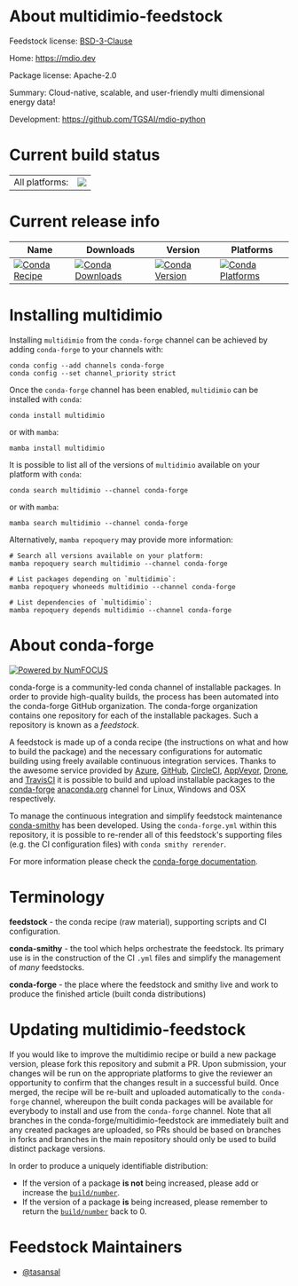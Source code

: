 About multidimio-feedstock
==========================

Feedstock license: [BSD-3-Clause](https://github.com/conda-forge/multidimio-feedstock/blob/main/LICENSE.txt)

Home: https://mdio.dev

Package license: Apache-2.0

Summary: Cloud-native, scalable, and user-friendly multi dimensional energy data!

Development: https://github.com/TGSAI/mdio-python

Current build status
====================


<table><tr><td>All platforms:</td>
    <td>
      <a href="https://dev.azure.com/conda-forge/feedstock-builds/_build/latest?definitionId=17181&branchName=main">
        <img src="https://dev.azure.com/conda-forge/feedstock-builds/_apis/build/status/multidimio-feedstock?branchName=main">
      </a>
    </td>
  </tr>
</table>

Current release info
====================

| Name | Downloads | Version | Platforms |
| --- | --- | --- | --- |
| [![Conda Recipe](https://img.shields.io/badge/recipe-multidimio-green.svg)](https://anaconda.org/conda-forge/multidimio) | [![Conda Downloads](https://img.shields.io/conda/dn/conda-forge/multidimio.svg)](https://anaconda.org/conda-forge/multidimio) | [![Conda Version](https://img.shields.io/conda/vn/conda-forge/multidimio.svg)](https://anaconda.org/conda-forge/multidimio) | [![Conda Platforms](https://img.shields.io/conda/pn/conda-forge/multidimio.svg)](https://anaconda.org/conda-forge/multidimio) |

Installing multidimio
=====================

Installing `multidimio` from the `conda-forge` channel can be achieved by adding `conda-forge` to your channels with:

```
conda config --add channels conda-forge
conda config --set channel_priority strict
```

Once the `conda-forge` channel has been enabled, `multidimio` can be installed with `conda`:

```
conda install multidimio
```

or with `mamba`:

```
mamba install multidimio
```

It is possible to list all of the versions of `multidimio` available on your platform with `conda`:

```
conda search multidimio --channel conda-forge
```

or with `mamba`:

```
mamba search multidimio --channel conda-forge
```

Alternatively, `mamba repoquery` may provide more information:

```
# Search all versions available on your platform:
mamba repoquery search multidimio --channel conda-forge

# List packages depending on `multidimio`:
mamba repoquery whoneeds multidimio --channel conda-forge

# List dependencies of `multidimio`:
mamba repoquery depends multidimio --channel conda-forge
```


About conda-forge
=================

[![Powered by
NumFOCUS](https://img.shields.io/badge/powered%20by-NumFOCUS-orange.svg?style=flat&colorA=E1523D&colorB=007D8A)](https://numfocus.org)

conda-forge is a community-led conda channel of installable packages.
In order to provide high-quality builds, the process has been automated into the
conda-forge GitHub organization. The conda-forge organization contains one repository
for each of the installable packages. Such a repository is known as a *feedstock*.

A feedstock is made up of a conda recipe (the instructions on what and how to build
the package) and the necessary configurations for automatic building using freely
available continuous integration services. Thanks to the awesome service provided by
[Azure](https://azure.microsoft.com/en-us/services/devops/), [GitHub](https://github.com/),
[CircleCI](https://circleci.com/), [AppVeyor](https://www.appveyor.com/),
[Drone](https://cloud.drone.io/welcome), and [TravisCI](https://travis-ci.com/)
it is possible to build and upload installable packages to the
[conda-forge](https://anaconda.org/conda-forge) [anaconda.org](https://anaconda.org/)
channel for Linux, Windows and OSX respectively.

To manage the continuous integration and simplify feedstock maintenance
[conda-smithy](https://github.com/conda-forge/conda-smithy) has been developed.
Using the ``conda-forge.yml`` within this repository, it is possible to re-render all of
this feedstock's supporting files (e.g. the CI configuration files) with ``conda smithy rerender``.

For more information please check the [conda-forge documentation](https://conda-forge.org/docs/).

Terminology
===========

**feedstock** - the conda recipe (raw material), supporting scripts and CI configuration.

**conda-smithy** - the tool which helps orchestrate the feedstock.
                   Its primary use is in the construction of the CI ``.yml`` files
                   and simplify the management of *many* feedstocks.

**conda-forge** - the place where the feedstock and smithy live and work to
                  produce the finished article (built conda distributions)


Updating multidimio-feedstock
=============================

If you would like to improve the multidimio recipe or build a new
package version, please fork this repository and submit a PR. Upon submission,
your changes will be run on the appropriate platforms to give the reviewer an
opportunity to confirm that the changes result in a successful build. Once
merged, the recipe will be re-built and uploaded automatically to the
`conda-forge` channel, whereupon the built conda packages will be available for
everybody to install and use from the `conda-forge` channel.
Note that all branches in the conda-forge/multidimio-feedstock are
immediately built and any created packages are uploaded, so PRs should be based
on branches in forks and branches in the main repository should only be used to
build distinct package versions.

In order to produce a uniquely identifiable distribution:
 * If the version of a package **is not** being increased, please add or increase
   the [``build/number``](https://docs.conda.io/projects/conda-build/en/latest/resources/define-metadata.html#build-number-and-string).
 * If the version of a package **is** being increased, please remember to return
   the [``build/number``](https://docs.conda.io/projects/conda-build/en/latest/resources/define-metadata.html#build-number-and-string)
   back to 0.

Feedstock Maintainers
=====================

* [@tasansal](https://github.com/tasansal/)

